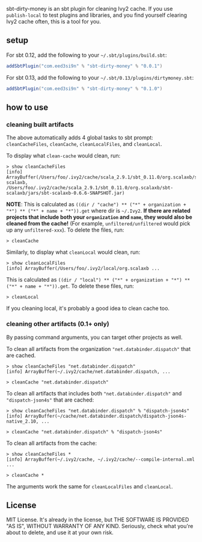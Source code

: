 sbt-dirty-money is an sbt plugin for cleaning Ivy2 cache. If you use `publish-local` to test plugins and libraries, and you find yourself clearing Ivy2 cache often, this is a tool for you.

## setup

For sbt 0.12, add the following to your `~/.sbt/plugins/build.sbt`:

```scala
addSbtPlugin("com.eed3si9n" % "sbt-dirty-money" % "0.0.1")
```

For sbt 0.13, add the following to your `~/.sbt/0.13/plugins/dirtymoney.sbt`:

```scala
addSbtPlugin("com.eed3si9n" % "sbt-dirty-money" % "0.1.0")
```

## how to use

### cleaning built artifacts

The above automatically adds 4 global tasks to sbt prompt: `cleanCacheFiles`, `cleanCache`, `cleanLocalFiles`, and `cleanLocal`.

To display what `clean-cache` would clean, run:

    > show cleanCacheFiles
    [info] ArrayBuffer(/Users/foo/.ivy2/cache/scala_2.9.1/sbt_0.11.0/org.scalaxb/sbt-scalaxb, /Users/foo/.ivy2/cache/scala_2.9.1/sbt_0.11.0/org.scalaxb/sbt-scalaxb/jars/sbt-scalaxb-0.6.6-SNAPSHOT.jar)

**NOTE**: This is calculated as `((dir / "cache") ** ("*" + organization + "*") ** ("*" + name + "*")).get` where dir is `~/.Ivy2`. **If there are related projects that include both your `organization` and `name`, they would also be cleaned from the cache!** (For example, `unfiltered/unfiltered` would pick up any `unfiltered-xxx`). To delete the files, run:

    > cleanCache

Similarly, to display what `cleanLocal` would clean, run:

    > show cleanLocalFiles
    [info] ArrayBuffer(/Users/foo/.ivy2/local/org.scalaxb ...

This is calculated as `((dir / "local") ** ("*" + organization + "*") ** ("*" + name + "*")).get`. To delete these files, run:

    > cleanLocal
    
If you cleaning local, it's probably a good idea to clean cache too.

### cleaning other artifacts (0.1+ only)

By passing command arguments, you can target other projects as well.

To clean all artifacts from the organization `"net.databinder.dispatch"` that are cached.

    > show cleanCacheFiles "net.databinder.dispatch"
    [info] ArrayBuffer(~/.ivy2/cache/net.databinder.dispatch, ...

    > cleanCache "net.databinder.dispatch"

To clean all artifacts that includes both `"net.databinder.dispatch"` and `"dispatch-json4s"` that are cached:

    > show cleanCacheFiles "net.databinder.dispatch" % "dispatch-json4s"
    [info] ArrayBuffer(~/cache/net.databinder.dispatch/dispatch-json4s-native_2.10, ...
    
    > cleanCache "net.databinder.dispatch" % "dispatch-json4s"

To clean all artifacts from the cache:

    > show cleanCacheFiles *
    [info] ArrayBuffer(~/.ivy2/cache, ~/.ivy2/cache/--compile-internal.xml ...

    > cleanCache *

The arguments work the same for `cleanLocalFiles` and `cleanLocal`.

## License

MIT License. It's already in the license, but THE SOFTWARE IS PROVIDED "AS IS", WITHOUT WARRANTY OF ANY KIND.
Seriously, check what you're about to delete, and use it at your own risk.
